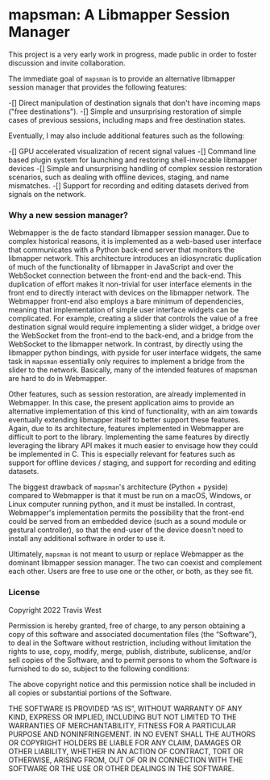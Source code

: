 # mapsman: A Libmapper Session Manager

This project is a very early work in progress, made public in order to foster discussion and invite collaboration.

The immediate goal of `mapsman` is to provide an alternative libmapper session manager that provides the following features:

-[] Direct manipulation of destination signals that don't have incoming maps ("free destinations").
-[] Simple and unsurprising restoration of simple cases of previous sessions, including maps and free destination states.

Eventually, I may also include additional features such as the following:

-[] GPU accelerated visualization of recent signal values
-[] Command line based plugin system for launching and restoring shell-invocable libmapper devices
-[] Simple and unsurprising handling of complex session restoration scenarios, such as dealing with offline devices, staging, and name mismatches.
-[] Support for recording and editing datasets derived from signals on the network.

### Why a new session manager?

Webmapper is the de facto standard libmapper session manager. Due to complex historical reasons, it is implemented as a web-based user interface that communicates with a Python back-end server that monitors the libmapper network. This architecture introduces an idiosyncratic duplication of much of the functionality of libmapper in JavaScript and over the WebSocket connection between the front-end and the back-end. This duplication of effort makes it non-trivial for user interface elements in the front end to directly interact with devices on the libmapper network. The Webmapper front-end also employs a bare minimum of dependencies, meaning that implementation of simple user interface widgets can be complicated. For example, creating a slider that controls the value of a free destination signal would require implementing a slider widget, a bridge over the WebSocket from the front-end to the back-end, and a bridge from the WebSocket to the libmapper network. In contrast, by directly using the libmapper python bindings, with pyside for user interface widgets, the same task in `mapsman` essentially only requires to implement a bridge from the slider to the network. Basically, many of the intended features of mapsman are hard to do in Webmapper.

Other features, such as session restoration, are already implemented in Webmapper. In this case, the present application aims to provide an alternative implementation of this kind of functionality, with an aim towards eventually extending libmapper itself to better support these features. Again, due to its architecture, features implemented in Webmapper are difficult to port to the library. Implementing the same features by directly leveraging the library API makes it much easier to envisage how they could be implemented in C. This is especially relevant for features such as support for offline devices / staging, and support for recording and editing datasets.

The biggest drawback of `mapsman`'s architecture (Python + pyside) compared to Webmapper is that it must be run on a macOS, Windows, or Linux computer running python, and it must be installed. In contrast, Webmapper's implementation permits the possibility that the front-end could be served from an embedded device (such as a sound module or gestural controller), so that the end-user of the device doesn't need to install any additional software in order to use it.

Ultimately, `mapsman` is not meant to usurp or replace Webmapper as the dominant libmapper session manager. The two can coexist and complement each other. Users are free to use one or the other, or both, as they see fit.

### License

Copyright 2022 Travis West

Permission is hereby granted, free of charge, to any person obtaining a copy of this software and associated documentation files (the “Software”), to deal in the Software without restriction, including without limitation the rights to use, copy, modify, merge, publish, distribute, sublicense, and/or sell copies of the Software, and to permit persons to whom the Software is furnished to do so, subject to the following conditions:

The above copyright notice and this permission notice shall be included in all copies or substantial portions of the Software.

THE SOFTWARE IS PROVIDED “AS IS”, WITHOUT WARRANTY OF ANY KIND, EXPRESS OR IMPLIED, INCLUDING BUT NOT LIMITED TO THE WARRANTIES OF MERCHANTABILITY, FITNESS FOR A PARTICULAR PURPOSE AND NONINFRINGEMENT. IN NO EVENT SHALL THE AUTHORS OR COPYRIGHT HOLDERS BE LIABLE FOR ANY CLAIM, DAMAGES OR OTHER LIABILITY, WHETHER IN AN ACTION OF CONTRACT, TORT OR OTHERWISE, ARISING FROM, OUT OF OR IN CONNECTION WITH THE SOFTWARE OR THE USE OR OTHER DEALINGS IN THE SOFTWARE.
